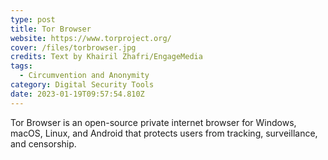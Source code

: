 ```yaml
---
type: post
title: Tor Browser
website: https://www.torproject.org/
cover: /files/torbrowser.jpg
credits: Text by Khairil Zhafri/EngageMedia
tags:
  - Circumvention and Anonymity
category: Digital Security Tools
date: 2023-01-19T09:57:54.810Z
---
```

Tor Browser is an open-source private internet browser for Windows, macOS, Linux, and Android that protects users from tracking, surveillance, and censorship.